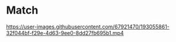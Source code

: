 # Match

https://user-images.githubusercontent.com/67921470/193055861-32f044bf-f29e-4d63-9ee0-8dd27fb695b1.mp4

